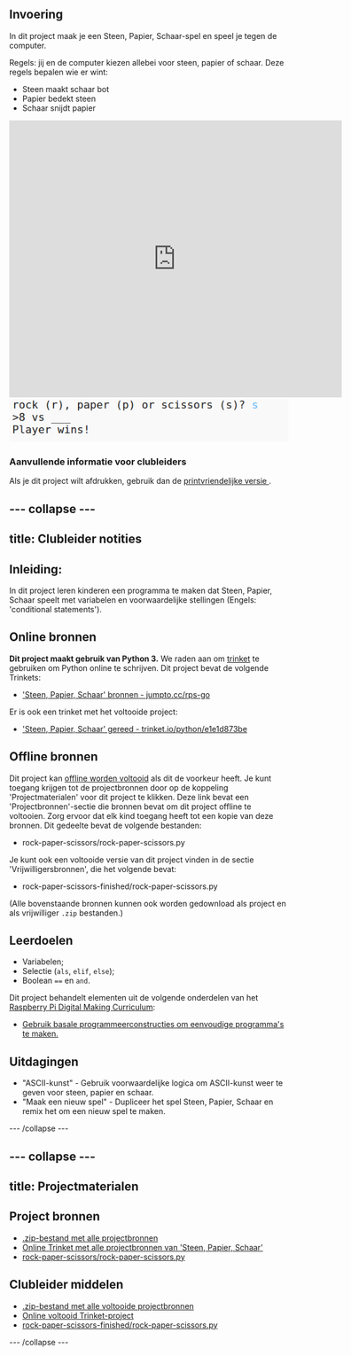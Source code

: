 ## Invoering

In dit project maak je een Steen, Papier, Schaar-spel en speel je tegen de computer.

Regels: jij en de computer kiezen allebei voor steen, papier of schaar. Deze regels bepalen wie er wint:

* Steen maakt schaar bot
* Papier bedekt steen
* Schaar snijdt papier

<div class="trinket">
  <iframe src="https://trinket.io/embed/python/e1e1d873be?outputOnly=true&start=result" width="600" height="500" frameborder="0" marginwidth="0" marginheight="0" allowfullscreen>
  </iframe>
  <img src="images/rps-final.png">
</div>

### Aanvullende informatie voor clubleiders

Als je dit project wilt afdrukken, gebruik dan de [ printvriendelijke versie ](https://projects.raspberrypi.org/en/projects/rock-paper-scissors/print).

## \--- collapse \---

## title: Clubleider notities

## Inleiding:

In dit project leren kinderen een programma te maken dat Steen, Papier, Schaar speelt met variabelen en voorwaardelijke stellingen (Engels: 'conditional statements').

## Online bronnen

**Dit project maakt gebruik van Python 3.** We raden aan om [trinket](https://trinket.io/) te gebruiken om Python online te schrijven. Dit project bevat de volgende Trinkets:

* ['Steen, Papier, Schaar' bronnen - jumpto.cc/rps-go](http://jumpto.cc/rps-go)

Er is ook een trinket met het voltooide project:

* ['Steen, Papier, Schaar' gereed - trinket.io/python/e1e1d873be](https://trinket.io/python/e1e1d873be)

## Offline bronnen

Dit project kan [offline worden voltooid](https://www.codeclubprojects.org/en-GB/resources/python-working-offline/) als dit de voorkeur heeft. Je kunt toegang krijgen tot de projectbronnen door op de koppeling 'Projectmaterialen' voor dit project te klikken. Deze link bevat een 'Projectbronnen'-sectie die bronnen bevat om dit project offline te voltooien. Zorg ervoor dat elk kind toegang heeft tot een kopie van deze bronnen. Dit gedeelte bevat de volgende bestanden:

* rock-paper-scissors/rock-paper-scissors.py

Je kunt ook een voltooide versie van dit project vinden in de sectie 'Vrijwilligersbronnen', die het volgende bevat:

* rock-paper-scissors-finished/rock-paper-scissors.py

(Alle bovenstaande bronnen kunnen ook worden gedownload als project en als vrijwilliger `.zip` bestanden.)

## Leerdoelen

* Variabelen;
* Selectie (`als`, `elif`, `else`); 
* Boolean `==` en `and`.

Dit project behandelt elementen uit de volgende onderdelen van het [Raspberry Pi Digital Making Curriculum](http://rpf.io/curriculum):

* [Gebruik basale programmeerconstructies om eenvoudige programma's te maken.](https://www.raspberrypi.org/curriculum/programming/creator)

## Uitdagingen

* "ASCII-kunst" - Gebruik voorwaardelijke logica om ASCII-kunst weer te geven voor steen, papier en schaar. 
* "Maak een nieuw spel" - Dupliceer het spel Steen, Papier, Schaar en remix het om een ​​nieuw spel te maken. 

\--- /collapse \---

## \--- collapse \---

## title: Projectmaterialen

## Project bronnen

* [.zip-bestand met alle projectbronnen](resources/rock-paper-scissors-project-resources.zip)
* [Online Trinket met alle projectbronnen van 'Steen, Papier, Schaar'](http://jumpto.cc/rps-go)
* [rock-paper-scissors/rock-paper-scissors.py](resources/rock-paper-scissors-rock-paper-scissors.py)

## Clubleider middelen

* [.zip-bestand met alle voltooide projectbronnen](resources/rock-paper-scissors-volunteer-resources.zip)
* [Online voltooid Trinket-project](https://trinket.io/python/e1e1d873be)
* [rock-paper-scissors-finished/rock-paper-scissors.py](resources/rock-paper-scissors-finished-rock-paper-scissors.py)

\--- /collapse \---